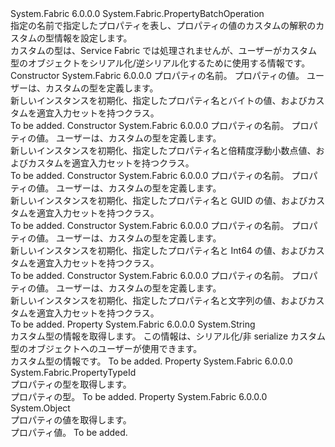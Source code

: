 <Type Name="PutCustomPropertyOperation" FullName="System.Fabric.PutCustomPropertyOperation">
  <TypeSignature Language="C#" Value="public sealed class PutCustomPropertyOperation : System.Fabric.PropertyBatchOperation" />
  <TypeSignature Language="ILAsm" Value=".class public auto ansi sealed beforefieldinit PutCustomPropertyOperation extends System.Fabric.PropertyBatchOperation" />
  <TypeSignature Language="DocId" Value="T:System.Fabric.PutCustomPropertyOperation" />
  <TypeSignature Language="VB.NET" Value="Public NotInheritable Class PutCustomPropertyOperation&#xA;Inherits PropertyBatchOperation" />
  <TypeSignature Language="F#" Value="type PutCustomPropertyOperation = class&#xA;    inherit PropertyBatchOperation" />
  <AssemblyInfo>
    <AssemblyName>System.Fabric</AssemblyName>
    <AssemblyVersion>6.0.0.0</AssemblyVersion>
  </AssemblyInfo>
  <Base>
    <BaseTypeName>System.Fabric.PropertyBatchOperation</BaseTypeName>
  </Base>
  <Interfaces />
  <Docs>
    <summary>
      <para>指定の名前で指定したプロパティを表し、プロパティの値のカスタムの解釈のカスタムの型情報を設定します。</para>
    </summary>
    <remarks>
            カスタムの型は、Service Fabric では処理されませんが、ユーザーがカスタム型のオブジェクトをシリアル化/逆シリアル化するために使用する情報です。</remarks>
  </Docs>
  <Members>
    <Member MemberName=".ctor">
      <MemberSignature Language="C#" Value="public PutCustomPropertyOperation (string propertyName, byte[] value, string customTypeId);" />
      <MemberSignature Language="ILAsm" Value=".method public hidebysig specialname rtspecialname instance void .ctor(string propertyName, unsigned int8[] value, string customTypeId) cil managed" />
      <MemberSignature Language="DocId" Value="M:System.Fabric.PutCustomPropertyOperation.#ctor(System.String,System.Byte[],System.String)" />
      <MemberSignature Language="VB.NET" Value="Public Sub New (propertyName As String, value As Byte(), customTypeId As String)" />
      <MemberSignature Language="F#" Value="new System.Fabric.PutCustomPropertyOperation : string * byte[] * string -&gt; System.Fabric.PutCustomPropertyOperation" Usage="new System.Fabric.PutCustomPropertyOperation (propertyName, value, customTypeId)" />
      <MemberType>Constructor</MemberType>
      <AssemblyInfo>
        <AssemblyName>System.Fabric</AssemblyName>
        <AssemblyVersion>6.0.0.0</AssemblyVersion>
      </AssemblyInfo>
      <Parameters>
        <Parameter Name="propertyName" Type="System.String" />
        <Parameter Name="value" Type="System.Byte[]" />
        <Parameter Name="customTypeId" Type="System.String" />
      </Parameters>
      <Docs>
        <param name="propertyName">
          <para>プロパティの名前。</para>
        </param>
        <param name="value">
          <para>プロパティの値。</para>
        </param>
        <param name="customTypeId">
          <para>ユーザーは、カスタムの型を定義します。</para>
        </param>
        <summary>
          <para>新しいインスタンスを初期化、<see cref="T:System.Fabric.PutCustomPropertyOperation" />指定したプロパティ名とバイトの値、およびカスタムを適宜入力セットを持つクラス。</para>
        </summary>
        <remarks>To be added.</remarks>
      </Docs>
    </Member>
    <Member MemberName=".ctor">
      <MemberSignature Language="C#" Value="public PutCustomPropertyOperation (string propertyName, double value, string customTypeId);" />
      <MemberSignature Language="ILAsm" Value=".method public hidebysig specialname rtspecialname instance void .ctor(string propertyName, float64 value, string customTypeId) cil managed" />
      <MemberSignature Language="DocId" Value="M:System.Fabric.PutCustomPropertyOperation.#ctor(System.String,System.Double,System.String)" />
      <MemberSignature Language="VB.NET" Value="Public Sub New (propertyName As String, value As Double, customTypeId As String)" />
      <MemberSignature Language="F#" Value="new System.Fabric.PutCustomPropertyOperation : string * double * string -&gt; System.Fabric.PutCustomPropertyOperation" Usage="new System.Fabric.PutCustomPropertyOperation (propertyName, value, customTypeId)" />
      <MemberType>Constructor</MemberType>
      <AssemblyInfo>
        <AssemblyName>System.Fabric</AssemblyName>
        <AssemblyVersion>6.0.0.0</AssemblyVersion>
      </AssemblyInfo>
      <Parameters>
        <Parameter Name="propertyName" Type="System.String" />
        <Parameter Name="value" Type="System.Double" />
        <Parameter Name="customTypeId" Type="System.String" />
      </Parameters>
      <Docs>
        <param name="propertyName">
          <para>プロパティの名前。</para>
        </param>
        <param name="value">
          <para>プロパティの値。</para>
        </param>
        <param name="customTypeId">
          <para>ユーザーは、カスタムの型を定義します。</para>
        </param>
        <summary>
          <para>新しいインスタンスを初期化、<see cref="T:System.Fabric.PutCustomPropertyOperation" />指定したプロパティ名と倍精度浮動小数点値、およびカスタムを適宜入力セットを持つクラス。</para>
        </summary>
        <remarks>To be added.</remarks>
      </Docs>
    </Member>
    <Member MemberName=".ctor">
      <MemberSignature Language="C#" Value="public PutCustomPropertyOperation (string propertyName, Guid value, string customTypeId);" />
      <MemberSignature Language="ILAsm" Value=".method public hidebysig specialname rtspecialname instance void .ctor(string propertyName, valuetype System.Guid value, string customTypeId) cil managed" />
      <MemberSignature Language="DocId" Value="M:System.Fabric.PutCustomPropertyOperation.#ctor(System.String,System.Guid,System.String)" />
      <MemberSignature Language="VB.NET" Value="Public Sub New (propertyName As String, value As Guid, customTypeId As String)" />
      <MemberSignature Language="F#" Value="new System.Fabric.PutCustomPropertyOperation : string * Guid * string -&gt; System.Fabric.PutCustomPropertyOperation" Usage="new System.Fabric.PutCustomPropertyOperation (propertyName, value, customTypeId)" />
      <MemberType>Constructor</MemberType>
      <AssemblyInfo>
        <AssemblyName>System.Fabric</AssemblyName>
        <AssemblyVersion>6.0.0.0</AssemblyVersion>
      </AssemblyInfo>
      <Parameters>
        <Parameter Name="propertyName" Type="System.String" />
        <Parameter Name="value" Type="System.Guid" />
        <Parameter Name="customTypeId" Type="System.String" />
      </Parameters>
      <Docs>
        <param name="propertyName">
          <para>プロパティの名前。</para>
        </param>
        <param name="value">
          <para>プロパティの値。</para>
        </param>
        <param name="customTypeId">
          <para>ユーザーは、カスタムの型を定義します。</para>
        </param>
        <summary>
          <para>新しいインスタンスを初期化、<see cref="T:System.Fabric.PutCustomPropertyOperation" />指定したプロパティ名と GUID の値、およびカスタムを適宜入力セットを持つクラス。</para>
        </summary>
        <remarks>To be added.</remarks>
      </Docs>
    </Member>
    <Member MemberName=".ctor">
      <MemberSignature Language="C#" Value="public PutCustomPropertyOperation (string propertyName, long value, string customTypeId);" />
      <MemberSignature Language="ILAsm" Value=".method public hidebysig specialname rtspecialname instance void .ctor(string propertyName, int64 value, string customTypeId) cil managed" />
      <MemberSignature Language="DocId" Value="M:System.Fabric.PutCustomPropertyOperation.#ctor(System.String,System.Int64,System.String)" />
      <MemberSignature Language="VB.NET" Value="Public Sub New (propertyName As String, value As Long, customTypeId As String)" />
      <MemberSignature Language="F#" Value="new System.Fabric.PutCustomPropertyOperation : string * int64 * string -&gt; System.Fabric.PutCustomPropertyOperation" Usage="new System.Fabric.PutCustomPropertyOperation (propertyName, value, customTypeId)" />
      <MemberType>Constructor</MemberType>
      <AssemblyInfo>
        <AssemblyName>System.Fabric</AssemblyName>
        <AssemblyVersion>6.0.0.0</AssemblyVersion>
      </AssemblyInfo>
      <Parameters>
        <Parameter Name="propertyName" Type="System.String" />
        <Parameter Name="value" Type="System.Int64" />
        <Parameter Name="customTypeId" Type="System.String" />
      </Parameters>
      <Docs>
        <param name="propertyName">
          <para>プロパティの名前。</para>
        </param>
        <param name="value">
          <para>プロパティの値。</para>
        </param>
        <param name="customTypeId">
          <para>ユーザーは、カスタムの型を定義します。</para>
        </param>
        <summary>
          <para>新しいインスタンスを初期化、<see cref="T:System.Fabric.PutCustomPropertyOperation" />指定したプロパティ名と Int64 の値、およびカスタムを適宜入力セットを持つクラス。</para>
        </summary>
        <remarks>To be added.</remarks>
      </Docs>
    </Member>
    <Member MemberName=".ctor">
      <MemberSignature Language="C#" Value="public PutCustomPropertyOperation (string propertyName, string value, string customTypeId);" />
      <MemberSignature Language="ILAsm" Value=".method public hidebysig specialname rtspecialname instance void .ctor(string propertyName, string value, string customTypeId) cil managed" />
      <MemberSignature Language="DocId" Value="M:System.Fabric.PutCustomPropertyOperation.#ctor(System.String,System.String,System.String)" />
      <MemberSignature Language="VB.NET" Value="Public Sub New (propertyName As String, value As String, customTypeId As String)" />
      <MemberSignature Language="F#" Value="new System.Fabric.PutCustomPropertyOperation : string * string * string -&gt; System.Fabric.PutCustomPropertyOperation" Usage="new System.Fabric.PutCustomPropertyOperation (propertyName, value, customTypeId)" />
      <MemberType>Constructor</MemberType>
      <AssemblyInfo>
        <AssemblyName>System.Fabric</AssemblyName>
        <AssemblyVersion>6.0.0.0</AssemblyVersion>
      </AssemblyInfo>
      <Parameters>
        <Parameter Name="propertyName" Type="System.String" />
        <Parameter Name="value" Type="System.String" />
        <Parameter Name="customTypeId" Type="System.String" />
      </Parameters>
      <Docs>
        <param name="propertyName">
          <para>プロパティの名前。</para>
        </param>
        <param name="value">
          <para>プロパティの値。</para>
        </param>
        <param name="customTypeId">
          <para>ユーザーは、カスタムの型を定義します。</para>
        </param>
        <summary>
          <para>新しいインスタンスを初期化、<see cref="T:System.Fabric.PutCustomPropertyOperation" />指定したプロパティ名と文字列の値、およびカスタムを適宜入力セットを持つクラス。</para>
        </summary>
        <remarks>To be added.</remarks>
      </Docs>
    </Member>
    <Member MemberName="CustomTypeId">
      <MemberSignature Language="C#" Value="public string CustomTypeId { get; }" />
      <MemberSignature Language="ILAsm" Value=".property instance string CustomTypeId" />
      <MemberSignature Language="DocId" Value="P:System.Fabric.PutCustomPropertyOperation.CustomTypeId" />
      <MemberSignature Language="VB.NET" Value="Public ReadOnly Property CustomTypeId As String" />
      <MemberSignature Language="F#" Value="member this.CustomTypeId : string" Usage="System.Fabric.PutCustomPropertyOperation.CustomTypeId" />
      <MemberType>Property</MemberType>
      <AssemblyInfo>
        <AssemblyName>System.Fabric</AssemblyName>
        <AssemblyVersion>6.0.0.0</AssemblyVersion>
      </AssemblyInfo>
      <ReturnValue>
        <ReturnType>System.String</ReturnType>
      </ReturnValue>
      <Docs>
        <summary>
          <para>カスタム型の情報を取得します。 この情報は、シリアル化/非 serialize カスタム型のオブジェクトへのユーザーが使用できます。</para>
        </summary>
        <value>
          <para>カスタム型の情報です。</para>
        </value>
        <remarks>To be added.</remarks>
      </Docs>
    </Member>
    <Member MemberName="PropertyType">
      <MemberSignature Language="C#" Value="public System.Fabric.PropertyTypeId PropertyType { get; }" />
      <MemberSignature Language="ILAsm" Value=".property instance valuetype System.Fabric.PropertyTypeId PropertyType" />
      <MemberSignature Language="DocId" Value="P:System.Fabric.PutCustomPropertyOperation.PropertyType" />
      <MemberSignature Language="VB.NET" Value="Public ReadOnly Property PropertyType As PropertyTypeId" />
      <MemberSignature Language="F#" Value="member this.PropertyType : System.Fabric.PropertyTypeId" Usage="System.Fabric.PutCustomPropertyOperation.PropertyType" />
      <MemberType>Property</MemberType>
      <AssemblyInfo>
        <AssemblyName>System.Fabric</AssemblyName>
        <AssemblyVersion>6.0.0.0</AssemblyVersion>
      </AssemblyInfo>
      <ReturnValue>
        <ReturnType>System.Fabric.PropertyTypeId</ReturnType>
      </ReturnValue>
      <Docs>
        <summary>
          <para>プロパティの型を取得します。</para>
        </summary>
        <value>
          <para>プロパティの型。</para>
        </value>
        <remarks>To be added.</remarks>
      </Docs>
    </Member>
    <Member MemberName="PropertyValue">
      <MemberSignature Language="C#" Value="public object PropertyValue { get; }" />
      <MemberSignature Language="ILAsm" Value=".property instance object PropertyValue" />
      <MemberSignature Language="DocId" Value="P:System.Fabric.PutCustomPropertyOperation.PropertyValue" />
      <MemberSignature Language="VB.NET" Value="Public ReadOnly Property PropertyValue As Object" />
      <MemberSignature Language="F#" Value="member this.PropertyValue : obj" Usage="System.Fabric.PutCustomPropertyOperation.PropertyValue" />
      <MemberType>Property</MemberType>
      <AssemblyInfo>
        <AssemblyName>System.Fabric</AssemblyName>
        <AssemblyVersion>6.0.0.0</AssemblyVersion>
      </AssemblyInfo>
      <ReturnValue>
        <ReturnType>System.Object</ReturnType>
      </ReturnValue>
      <Docs>
        <summary>
          <para>プロパティの値を取得します。</para>
        </summary>
        <value>
          <para>プロパティ値。</para>
        </value>
        <remarks>To be added.</remarks>
      </Docs>
    </Member>
  </Members>
</Type>